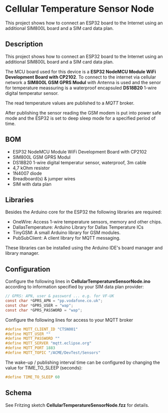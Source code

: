 # Cellular Temperature Sensor Node
This project shows how to connect an ESP32 board to the Internet using an additional SIM800L board and a SIM card data plan.

## Description
This project shows how to connect an ESP32 board to the Internet using an additional SIM800L board and a SIM card data plan.

The MCU board used for this device is a **ESP32 NodeMCU Module WiFi Development Board with CP2102**. To connect to the internet via cellular network a **SIM800L GSM GPRS Modul** with Antenna is used and the senor for temperature meassuring is a waterproof encapsuled **DS18B20** 1-wire digital temperatur sensor.

The read temperature values are published to a *MQTT* broker.

After publishing the sensor reading the GSM modem is put into power safe mode and the ESP32 is set to deep sleep mode for a specified period of time.

## BOM
* ESP32 NodeMCU Module WiFi Development Board with CP2102
* SIM800L GSM GPRS Modul
* DS18B20 1-wire digital temperatur sensor, waterproof, 3m cable
* 4,7 kOhm resistor
* 1N4007 diode
* Breadboard(s) & jumper wires
* SIM with data plan

## Libraries
Besides the Arduino core for the ESP32  the following libraries are required:

* OneWire: Access 1-wire temperature sensors, memory and other chips.
* DallasTemperature: Arduino Library for Dallas Temperature ICs
* TinyGSM:  A small Arduino library for GSM modules.
* PubSubClient: A client library for MQTT messaging.

These libraries can be installed using the Arduino IDE's board manager and library manager.

## Configuration
Configure the following lines in **CellularTemperatureSensorNode.ino** according to information specified by your SIM data plan provider:
```C
// GPRS: APN, user & password ... e.g. for VF-UK
const char *GPRS_APN = "pp.vodafone.co.uk";
const char *GPRS_USER = "wap";
const char *GPRS_PASSWORD = "wap";
```

Configure the following lines for access to your MQTT broker
```C
#define MQTT_CLIENT_ID "CTSN001"
#define MQTT_USER ""
#define MQTT_PASSWORD ""
#define MQTT_SERVER "mqtt.eclipse.org"
#define MQTT_PORT 1883
#define MQTT_TOPIC "/ACME/DevTest/Sensors"
```

The wake-up / publishing interval time can be configured by changing the value for TIME_TO_SLEEP (seconds):
```C
#define TIME_TO_SLEEP 60 
```

## Schema
See Fritzing sketch **CellularTemperatureSensorNode.fzz** for details.
